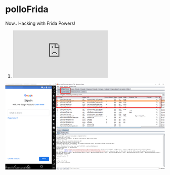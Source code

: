 # polloFrida
Now.. Hacking with Frida Powers!

1. ![PREPARACION DEL LABORATORIO](https://github.com/pollonegro/polloFrida/blob/master/LAB.md)

![](https://github.com/pollonegro/polloFrida/blob/master/img/burpLab.png)






